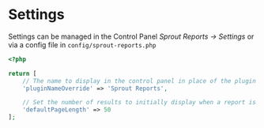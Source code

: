 # Settings

Settings can be managed in the Control Panel _Sprout Reports → Settings_ or via a config file in `config/sprout-reports.php`

``` php
<?php

return [
    // The name to display in the control panel in place of the plugin name
    'pluginNameOverride' => 'Sprout Reports',

    // Set the number of results to initially display when a report is run
    'defaultPageLength' => 50
];
```